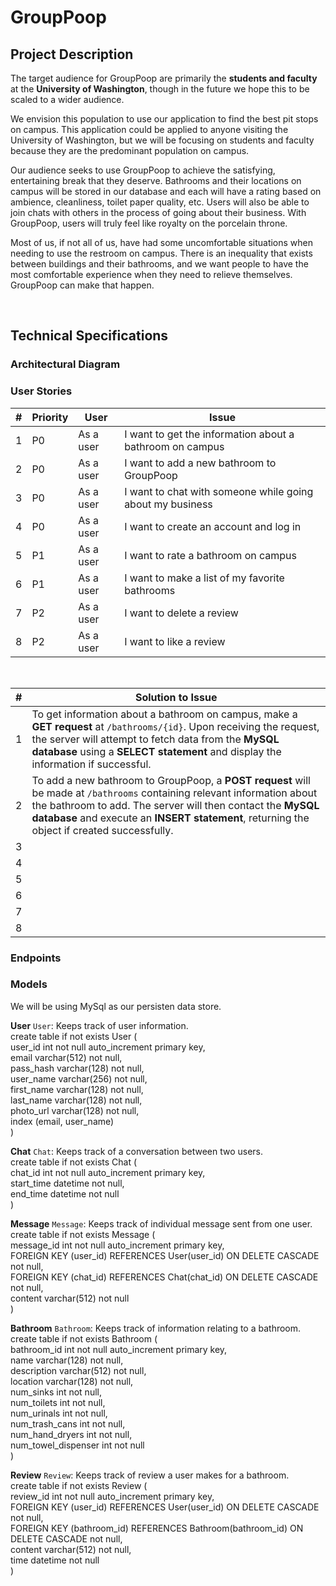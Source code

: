 # GroupPoop

## Project Description

The target audience for GroupPoop are primarily the **students and faculty** at the **University of Washington**, though in the future we hope this to be scaled to a wider audience. 

We envision this population to use our application to find the best pit stops on campus. This application could be applied to anyone visiting the University of Washington, but we will be focusing on students and faculty because they are the predominant population on campus.

Our audience seeks to use GroupPoop to achieve the satisfying, entertaining break that they deserve. Bathrooms and their locations on campus will be stored in our database and each will have a rating based on ambience, cleanliness, toilet paper quality, etc. Users will also be able to join chats with others in the process of going about their business. With GroupPoop, users will truly feel like royalty on the porcelain throne.

Most of us, if not all of us, have had some uncomfortable situations when needing to use the restroom on campus. There is an inequality that exists between buildings and their bathrooms, and we want people to have the most comfortable experience when they need to relieve themselves. GroupPoop can make that happen.

<br>

## Technical Specifications

### Architectural Diagram

### User Stories

| #   | Priority | User      | Issue |
| --- | -------- | --------- | ----- |
| 1   | P0       | As a user | I want to get the information about a bathroom on campus |
| 2   | P0       | As a user | I want to add a new bathroom to GroupPoop |
| 3   | P0       | As a user | I want to chat with someone while going about my business |
| 4   | P0       | As a user | I want to create an account and log in |
| 5   | P1       | As a user | I want to rate a bathroom on campus |
| 6   | P1       | As a user | I want to make a list of my favorite bathrooms |
| 7   | P2       | As a user | I want to delete a review |
| 8   | P2       | As a user | I want to like a review |

<br>

| #   | Solution to Issue |
| --- | -------- |
| 1   | To get information about a bathroom on campus, make a **GET request** at `/bathrooms/{id}`. Upon receiving the request, the server will attempt to fetch data from the **MySQL database** using a **SELECT statement** and display the information if successful. |
| 2   | To add a new bathroom to GroupPoop, a **POST request** will be made at `/bathrooms` containing relevant information about the bathroom to add. The server will then contact the **MySQL database** and execute an **INSERT statement**, returning the object if created successfully. |
| 3   |  |
| 4   |  |
| 5   |  |
| 6   |  |
| 7   |  |
| 8   |  |

### Endpoints

### Models

We will be using MySql as our persisten data store.

**User**
`User`: Keeps track of user information. \
create table if not exists User ( \
  user_id int not null auto_increment primary key, \
  email varchar(512) not null, \
  pass_hash varchar(128) not null, \
  user_name varchar(256) not null, \
  first_name varchar(128) not null, \
  last_name varchar(128) not null, \
  photo_url varchar(128) not null, \
  index (email, user_name) \
)

**Chat**
`Chat`: Keeps track of a conversation between two users. \
create table if not exists Chat ( \
  chat_id int not null auto_increment primary key, \
  start_time datetime not null, \
  end_time datetime not null \
)

**Message** 
`Message`: Keeps track of individual message sent from one user. \
create table if not exists Message ( \
  message_id int not null auto_increment primary key, \
  FOREIGN KEY (user_id) REFERENCES User(user_id) ON DELETE CASCADE not null, \
  FOREIGN KEY (chat_id) REFERENCES Chat(chat_id) ON DELETE CASCADE not null, \
  content varchar(512) not null \
)

**Bathroom**
`Bathroom`: Keeps track of information relating to a bathroom. \
create table if not exists Bathroom ( \
  bathroom_id int not null auto_increment primary key, \
  name varchar(128) not null, \
  description varchar(512) not null, \
  location varchar(128) not null, \
  num_sinks int not null, \
  num_toilets int not null, \
  num_urinals int not null, \
  num_trash_cans int not null, \
  num_hand_dryers int not null, \
  num_towel_dispenser int not null \
)

**Review** 
`Review`: Keeps track of review a user makes for a bathroom. \
create table if not exists Review ( \
  review_id int not null auto_increment primary key, \
  FOREIGN KEY (user_id) REFERENCES User(user_id) ON DELETE CASCADE not null, \
  FOREIGN KEY (bathroom_id) REFERENCES Bathroom(bathroom_id) ON DELETE CASCADE not null, \
  content varchar(512) not null, \
  time datetime not null \
)


